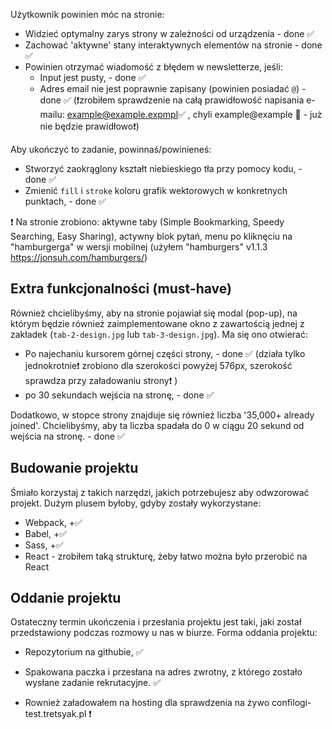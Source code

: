 
Użytkownik powinien móc na stronie:

- Widzieć optymalny zarys strony w zależności od urządzenia           - done ✅
- Zachować 'aktywne' stany interaktywnych elementów na stronie        - done ✅
- Powinien otrzymać wiadomość z błędem w newsletterze, jeśli:         
  - Input jest pusty,                                                 - done ✅
  - Adres email nie jest poprawnie zapisany (powinien posiadać `@`)   - done ✅ (❗zrobiłem sprawdzenie na całą prawidłowość napisania e-mailu: example@example.expmpl✅ , chyli example@example 🚫 - już nie będzie prawidłowo❗)

Aby ukończyć to zadanie, powinnaś/powinieneś:

- Stworzyć zaokrąglony kształt niebieskiego tła przy pomocy kodu,       - done ✅
- Zmienić `fill` i `stroke` koloru grafik wektorowych w konkretnych punktach,  - done ✅

❗ Na stronie zrobiono: aktywne taby (Simple Bookmarking, Speedy Searching, Easy Sharing), actywny blok pytań, menu po kliknęciu na "hamburgerga" w wersji mobilnej (użyłem "hamburgers" v1.1.3  https://jonsuh.com/hamburgers/) 

## Extra funkcjonalności (must-have)

Również chcielibyśmy, aby na stronie pojawiał się modal (pop-up), na którym będzie również zaimplementowane okno z zawartością jednej z zakładek (`tab-2-design.jpg` lub `tab-3-design.jpg`). Ma się ono otwierać:

- Po najechaniu kursorem górnej części strony,  - done ✅ (działa tylko jednokrotnie❗ zrobiono dla szerokości powyżej 576px, szerokość sprawdza przy załadowaniu strony❗ )
- po 30 sekundach wejścia na stronę,            - done ✅

Dodatkowo, w stopce strony znajduje się również liczba '35,000+ already joined'. Chcielibyśmy, aby ta liczba spadała do 0 w ciągu 20 sekund od wejścia na stronę.                              - done ✅

## Budowanie projektu

Śmiało korzystaj z takich narzędzi, jakich potrzebujesz aby odwzorować projekt. Dużym plusem byłoby, gdyby zostały wykorzystane:

- Webpack, +✅
- Babel,   +✅
- Sass,    +✅
- React - zrobiłem taką strukturę, żeby łatwo można było przerobić na React

## Oddanie projektu

Ostateczny termin ukończenia i przesłania projektu jest taki, jaki został przedstawiony podczas rozmowy u nas w biurze. Forma oddania projektu:

- Repozytorium na githubie,  ✅
- Spakowana paczka i przesłana na adres zwrotny, z którego zostało wysłane zadanie rekrutacyjne. ✅

- Rownież załadowałem na hosting dla sprawdzenia na żywo   confilogi-test.tretsyak.pl ❗

